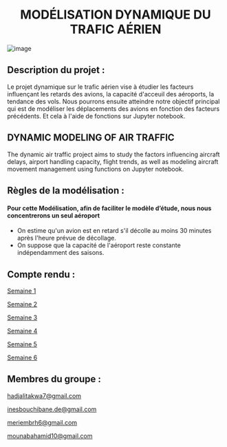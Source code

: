  <HTML>
   <BODY>
       <h1 align="center">MODÉLISATION DYNAMIQUE DU TRAFIC AÉRIEN</h1>
    
   </BODY>
   </HTML>

![image](https://media.lesechos.com/api/v1/images/view/61df33113e45460b10254224/1280x720/070727865924-web-tete.jpg)

## Description du projet :

Le projet dynamique sur le trafic aérien vise à étudier les facteurs influençant les retards des avions, la capacité d'acceuil des aéroports, la tendance des vols. Nous pourrons ensuite atteindre notre objectif principal qui est de modéliser les déplacements des avions en fonction des facteurs précédents. Et cela à l'aide de fonctions sur Jupyter notebook.

## DYNAMIC MODELING OF AIR TRAFFIC

The dynamic air traffic project aims to study the factors influencing aircraft delays, airport handling capacity, flight trends, as well as modeling aircraft movement management using functions on Jupyter notebook.

## Règles de la modélisation :
#### Pour cette Modélisation, afin de faciliter le modèle d’étude, nous nous concentrerons un seul aéroport 

+ On estime qu'un avion est en retard s'il décolle au moins 30 minutes après l'heure prévue de décollage.
+ On suppose que la capacité de l'aéroport reste constante indépendamment des saisons.

## Compte rendu : ##

[Semaine 1](https://github.com/are-dynamic-2024-g3/Modelisation-dynamique-du-trafic-aerien/blob/main/semaine1.md)

[Semaine 2](https://github.com/are-dynamic-2024-g3/Modelisation-dynamique-du-trafic-aerien/blob/main/semaine2.md)

[Semaine 3](https://github.com/are-dynamic-2024-g3/Modelisation-dynamique-du-trafic-aerien/blob/main/semaine3.md)

[Semaine 4](https://github.com/are-dynamic-2024-g3/Modelisation-dynamique-du-trafic-aerien/blob/main/semaine4.md) 

[Semaine 5](https://github.com/are-dynamic-2024-g3/Modelisation-dynamique-du-trafic-aerien/blob/main/semaine5.md)

[Semaine 6](https://github.com/are-dynamic-2024-g3/Modelisation-dynamique-du-trafic-aerien/blob/main/semaine.6.md)


## Membres du groupe : ## 
 <HTML>
   <BODY>
 
 <label for="email">hadjalitakwa7@gmail.com</label>  
 
 <label for="email">inesbouchibane.de@gmail.com</label>

 <label for="email">meriembrh6@gmail.com</label>

 <label for="email">mounabahamid10@gmail.com</label> 
    </BODY>
 </HTML>
